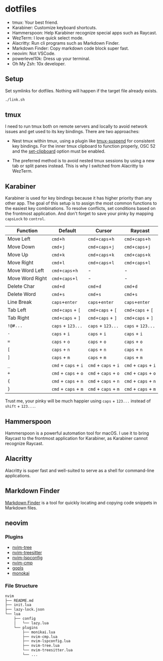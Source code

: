 # dotfiles

* tmux: Your best friend.
* Karabiner: Customize keyboard shortcuts.
* Hammerspoon: Help Karabiner recognize special apps such as Raycast.
* WezTerm: I love quick select mode.
* Alacritty: Run cli programs such as Markdown Finder.
* Markdown Finder: Copy markdown code block super fast.
* neovim: Not VSCode.
* powerlevel10k: Dress up your terminal.
* Oh My Zsh: 10x developer.

## Setup

Set symlinks for dotfiles. Nothing will happen if the target file already exists.

```bash
./link.sh
```

## tmux

I need to run tmux both on remote servers and locally to avoid network issues and get used to its key bindings.
There are two approaches:

* Nest tmux within tmux, using a plugin like [tmux-suspend](https://github.com/MunifTanjim/tmux-suspend) for consistent key bindings. For the inner tmux clipboard to function properly, OSC 52 and the [set-clipboard](https://github.com/tmux/tmux/wiki/Clipboard#terminal-support---tmux-inside-tmux) option must be enabled.

* The preferred method is to avoid nested tmux sessions by using a new tab or split panes instead. This is why I switched from Alacritty to WezTerm.

## Karabiner

Karabiner is used for key bindings because it has higher priority than any other app.
The goal of this setup is to assign the most common functions to the easiest key combinations.
To resolve conflicts, set conditions based on the frontmost application.
And don't forget to save your pinky by mapping `capsLock` to `control`.

| Function | Default | Cursor | Raycast |
|----------|----------|----------|----------|
| Move Left | `cmd`+`h` | `cmd`+`caps`+`h` | `cmd`+`caps`+`h` |
| Move Down | `cmd`+`j` | `cmd`+`caps`+`j` | `cmd`+`caps`+`j` |
| Move Up | `cmd`+`k` | `cmd`+`caps`+`k` | `cmd`+`caps`+`k` |
| Move Right | `cmd`+`l` | `cmd`+`caps`+`l` | `cmd`+`caps`+`l` |
| Move Word Left | `cmd`+`caps`+`h` | - | - |
| Move Word Right | `cmd`+`caps`+`l` | - | - |
| Delete Char | `cmd`+`d` | `cmd`+`d` | `cmd`+`d` |
| Delete Word | `cmd`+`s` | `cmd`+`s` | `cmd`+`s` |
| Line Break | `caps`+`enter` | `caps`+`enter` | `caps`+`enter` |
| Tab Left | `cmd`+`caps` + `[` | `cmd`+`caps` + `[` | `cmd`+`caps` + `[` |
| Tab Right | `cmd`+`caps` + `]` | `cmd`+`caps` + `]` | `cmd`+`caps` + `]` |
| `!@#...` | `caps` + `123...` | `caps` + `123...` | `caps` + `123...` |
| `-` | `caps` + `i` | `caps` + `i` | `caps` + `i` |
| `=` | `caps` + `o` | `caps` + `o` | `caps` + `o` |
| `[` | `caps` + `n` | `caps` + `n` | `caps` + `n` |
| `]` | `caps` + `m` | `caps` + `m` | `caps` + `m` |
| `_` | `cmd` + `caps` + `i` | `cmd` + `caps` + `i` | `cmd` + `caps` + `i` |
| `+` | `cmd` + `caps` + `o` | `cmd` + `caps` + `o` | `cmd` + `caps` + `o` |
| `{` | `cmd` + `caps` + `n` | `cmd` + `caps` + `n` | `cmd` + `caps` + `n` |
| `}` | `cmd` + `caps` + `m` | `cmd` + `caps` + `m` | `cmd` + `caps` + `m` |

Trust me, your pinky will be much happier using `caps` + `123...` instead of `shift` + `123...`.

## Hammerspoon

Hammerspoon is a powerful automation tool for macOS.
I use it to bring Raycast to the frontmost application for Karabiner, as Karabiner cannot recognize Raycast.

## Alacritty

Alacritty is super fast and well-suited to serve as a shell for command-line applications.

## Markdown Finder

[Markdown Finder](https://github.com/kugarocks/markdown-finder) is a tool for quickly locating and copying code snippets in Markdown files.

## neovim

### Plugins

* [nvim-tree](https://github.com/kyazdani42/nvim-tree.lua)
* [nvim-treesitter](https://github.com/nvim-treesitter/nvim-treesitter)
* [nvim-lspconfig](https://github.com/neovim/nvim-lspconfig)
* [nvim-cmp](https://github.com/hrsh7th/nvim-cmp)
* [gopls](https://github.com/golang/tools/tree/master/gopls)
* [monokai](https://github.com/tanvirtin/monokai.nvim)

### File Structure

```txt
nvim
├── README.md
├── init.lua
├── lazy-lock.json
└── lua
    ├── config
    │   └── lazy.lua
    └── plugins
        ├── monikai.lua
        ├── nvim-cmp.lua
        ├── nvim-lspconfig.lua
        ├── nvim-tree.lua
        └── nvim-treesitter.lua
        └── ...
```
